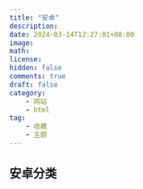 ```yaml
---
title: "安卓"
description: 
date: 2024-03-14T12:27:01+08:00
image: 
math: 
license: 
hidden: false
comments: true
draft: false
category: 
    - 网站
    - html
tag: 
    - 收藏	
    - 主题
---
```



## 安卓分类